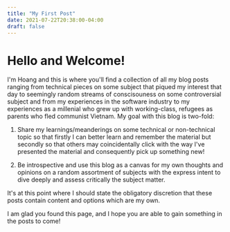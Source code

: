 ```yaml
---
title: "My First Post"
date: 2021-07-22T20:38:00-04:00
draft: false
---
```


# Hello and Welcome!

I'm Hoang and this is where you'll find a collection of all my blog posts ranging from technical pieces on some subject that piqued my interest that day to seemingly random streams of conscisouness on some controversial subject and from my experiences in the software industry to my experiences as a millenial who grew up with working-class, refugees as parents who fled communist Vietnam. My goal with this blog is two-fold:

1. Share my learnings/meanderings on some technical or non-technical topic so that firstly I can better learn and remember the material but secondly so that others may coincidentally click with the way I've presented the material and consequently pick up something new!

2. Be introspective and use this blog as a canvas for my own thoughts and opinions on a random assortment of subjects with the express intent to dive deeply and assess critically the subject matter.

It's at this point where I should state the obligatory discretion that these posts contain content and options which are my own.

I am glad you found this page, and I hope you are able to gain something in the posts to come!